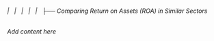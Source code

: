 ###### |   |   |   |   |   ├── Comparing Return on Assets (ROA) in Similar Sectors

*Add content here*